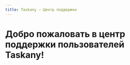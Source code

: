 ```yaml
---
title: Taskany — Центр поддержки
---
```


# Добро пожаловать в центр поддержки пользователей Taskany!
